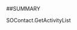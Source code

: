 
##SUMMARY


<see cref="SuperOffice.COM.SuperOfficeDB.IContact.GetActivityList">SOContact.GetActivityList</see>


